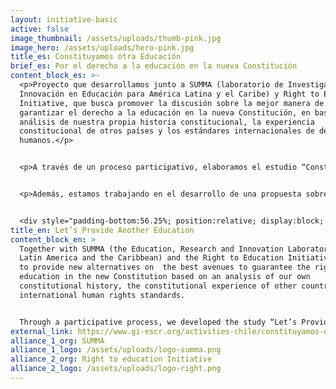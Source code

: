 ```yaml
---
layout: initiative-basic
active: false
image_thumbnail: /assets/uploads/thumb-pink.jpg
image_hero: /assets/uploads/hero-pink.jpg
title_es: Constituyamos otra Educación
brief_es: Por el derecho a la educación en la nueva Constitución
content_block_es: >-
  <p>Proyecto que desarrollamos junto a SUMMA (laboratorio de Investigación e
  Innovación en Educación para América Latina y el Caribe) y Right to Education
  Initiative, que busca promover la discusión sobre la mejor manera de
  garantizar el derecho a la educación en la nueva Constitución, en base de un
  análisis de nuestra propia historia constitucional, la experiencia
  constitucional de otros países y los estándares internacionales de derechos
  humanos.</p>


  <p>A través de un proceso participativo, elaboramos el estudio “Constituyamos Otra Educación: Una Mejor Sociedad es Posible  - 10 nudos constitucionales en educación y experiencias internacionales destacadas para inspirar el debate nacional”  ofrece una visión concisa y útil del derecho a la educación, en particular en el contexto del actual debate constitucional en Chile.</p>


  <p>Además, estamos trabajando en el desarrollo de una propuesta sobre cómo incorporar adecuadamente este derecho en la nueva constitución.</p>


  <div style="padding-bottom:56.25%; position:relative; display:block; width: 100%"><iframe width="100%" height="100%" src="<https://www.youtube.com/embed/soOvuXmwsjM?rel=0&showinfo=0&autohide=1&modestbranding=1>" title="YouTube video player" frameborder="0" allow="accelerometer; autoplay; clipboard-write; encrypted-media; gyroscope; picture-in-picture" allowfullscreen style="position:absolute; top:0; left: 0"></iframe></div>
title_en: Let’s Provide Another Education
content_block_en: >
  Together with SUMMA (the Education, Research and Innovation Laboratory for
  Latin America and the Caribbean) and the Right to Education Initiative we work
  to provide new alternatives on  the best avenues to guarantee the right to
  education in the new Constitution based on an analysis of our own
  constitutional history, the constitutional experience of other countries and
  international human rights standards.


  Through a participative process, we developed the study “Let’s Provide Another Education: A Better Society Is Possible - 10 Constitutional [Issues] in Education and Outstanding International Experiences to Inspire National Debate", which provides a concise and useful view of the right to education, particularly in the context of the current constitutional debate in Chile.
external_link: https://www.gi-escr.org/activities-chile/constituyamos-otra-educacin-campaa-por-el-derecho-a-la-educacin-en-el-proceso-constituyente-en-chile
alliance_1_org: SUMMA
alliance_1_logo: /assets/uploads/logo-summa.png
alliance_2_org: Right to education Initiative
alliance_2_logo: /assets/uploads/logo-right.png
---
```


